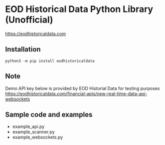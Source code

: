 # EOD Historical Data Python Library (Unofficial)
https://eodhistoricaldata.com

## Installation

    python3 -m pip install eodhistoricaldata

## Note

Demo API key below is provided by EOD Historial Data for testing purposes
<https://eodhistoricaldata.com/financial-apis/new-real-time-data-api-websockets>

## Sample code and examples

* example_api.py
* example_scanner.py
* example_websockets.py
